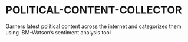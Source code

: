# POLITICAL-CONTENT-COLLECTOR
Garners latest political content across the internet and categorizes them using IBM-Watson’s sentiment analysis tool
